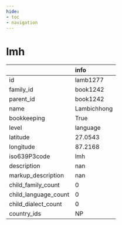 ```yaml
---
hide:
- toc
- navigation
---
```

# lmh
|                      | info        |
|:---------------------|:------------|
| id                   | lamb1277    |
| family_id            | book1242    |
| parent_id            | book1242    |
| name                 | Lambichhong |
| bookkeeping          | True        |
| level                | language    |
| latitude             | 27.0543     |
| longitude            | 87.2168     |
| iso639P3code         | lmh         |
| description          | nan         |
| markup_description   | nan         |
| child_family_count   | 0           |
| child_language_count | 0           |
| child_dialect_count  | 0           |
| country_ids          | NP          |